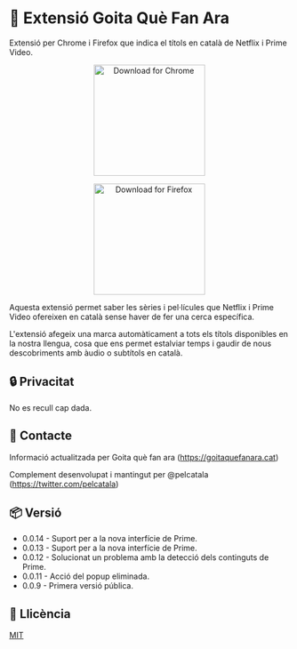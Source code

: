 # 🎥 Extensió Goita Què Fan Ara
Extensió per Chrome i Firefox que indica el títols en català de Netflix i Prime Video.

<p align="center">
  <a href="https://chrome.google.com/webstore/detail/goita-qu%C3%A8-fan-ara/dpkmkjbijejfmkmgilpgcljedngiplpb">
    <img width="200" alt="Download for Chrome" title="Chrome" src="https://storage.googleapis.com/web-dev-uploads/image/WlD8wC6g8khYWPJUsQceQkhXSlv1/HRs9MPufa1J1h5glNhut.png">
  </a>
</p>
<p align="center">
  <a href="https://addons.mozilla.org/ca/firefox/addon/goita-qu%C3%A8-fan-ara/">
    <img width="200" alt="Download for Firefox" title="Firefox" src="https://blog.mozilla.org/addons/files/2020/04/get-the-addon-fx-apr-2020.svg">
  </a>
</p>

Aquesta extensió permet saber les sèries i pel·lícules que Netflix i Prime Video ofereixen en català sense haver de fer una cerca específica.

L'extensió afegeix una marca automàticament a tots els títols disponibles en la nostra llengua, cosa que ens permet estalviar temps i gaudir de nous descobriments amb àudio o subtítols en català.

## 🔒 Privacitat
No es recull cap dada.

## 💬 Contacte
Informació actualitzada per Goita què fan ara
(https://goitaquefanara.cat)

Complement desenvolupat i mantingut per @pelcatala
(https://twitter.com/pelcatala)

## 📦 Versió
- 0.0.14 - Suport per a la nova interfície de Prime.
- 0.0.13 - Suport per a la nova interfície de Prime.
- 0.0.12 - Solucionat un problema amb la detecció dels continguts de Prime.
- 0.0.11 - Acció del popup eliminada.
- 0.0.9 - Primera versió pública.

## 📜 Llicència
[MIT](https://choosealicense.com/licenses/mit/)